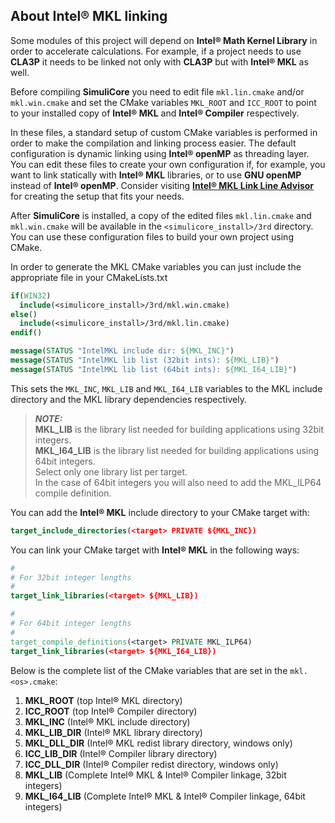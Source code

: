 ## About Intel&reg; MKL linking

Some modules of this project will depend on **Intel&reg; Math Kernel Library** in order to accelerate calculations. For example, if a project needs to use **CLA3P** it needs to be linked not only with **CLA3P** but with **Intel&reg; MKL** as well.  

Before compiling **SimuliCore** you need to edit file `mkl.lin.cmake` and/or `mkl.win.cmake` and set the CMake variables `MKL_ROOT` and `ICC_ROOT` to point to your installed copy of **Intel&reg; MKL** and **Intel&reg; Compiler** respectively.  

In these files, a standard setup of custom CMake variables is performed in order to make the compilation and linking process easier. The default configuration is dynamic linking using **Intel&reg; openMP** as threading layer. You can edit these files to create your own configuration if, for example, you want to link statically with **Intel&reg; MKL** libraries, or to use **GNU openMP** instead of **Intel&reg; openMP**. Consider visiting [**Intel&reg; MKL Link Line Advisor**](https://www.intel.com/content/www/us/en/developer/tools/oneapi/onemkl-link-line-advisor.html) for creating the setup that fits your needs.

After **SimuliCore** is installed, a copy of the edited files `mkl.lin.cmake` and `mkl.win.cmake` will be available in the `<simulicore_install>/3rd` directory. You can use these configuration files to build your own project using CMake.  

In order to generate the MKL CMake variables you can just include the appropriate file in your CMakeLists.txt
``` cmake
if(WIN32)
  include(<simulicore_install>/3rd/mkl.win.cmake)
else()
  include(<simulicore_install>/3rd/mkl.lin.cmake)
endif()

message(STATUS "IntelMKL include dir: ${MKL_INC}")
message(STATUS "IntelMKL lib list (32bit ints): ${MKL_LIB}")
message(STATUS "IntelMKL lib list (64bit ints): ${MKL_I64_LIB}")
```
This sets the `MKL_INC`, `MKL_LIB` and `MKL_I64_LIB` variables to the MKL include directory and the MKL library dependencies respectively.

> **_NOTE:_**  
> **MKL_LIB** is the library list needed for building applications using 32bit integers.  
> **MKL_I64_LIB** is the library list needed for building applications using 64bit integers.  
> Select only one library list per target.  
> In the case of 64bit integers you will also need to add the MKL_ILP64 compile definition.

You can add the **Intel&reg; MKL** include directory to your CMake target with:
``` cmake
target_include_directories(<target> PRIVATE ${MKL_INC})
```

You can link your CMake target with **Intel&reg; MKL** in the following ways:
``` cmake
#
# For 32bit integer lengths
#
target_link_libraries(<target> ${MKL_LIB})

#
# For 64bit integer lengths
#
target_compile_definitions(<target> PRIVATE MKL_ILP64)
target_link_libraries(<target> ${MKL_I64_LIB})
```

Below is the complete list of the CMake variables that are set in the `mkl.<os>.cmake`:
1) **MKL_ROOT** (top Intel&reg; MKL directory)
2) **ICC_ROOT** (top Intel&reg; Compiler directory)
3) **MKL_INC** (Intel&reg; MKL include directory)
4) **MKL_LIB_DIR** (Intel&reg; MKL library directory)
5) **MKL_DLL_DIR** (Intel&reg; MKL redist library directory, windows only)
6) **ICC_LIB_DIR** (Intel&reg; Compiler library directory)
7) **ICC_DLL_DIR** (Intel&reg; Compiler redist directory, windows only)
8) **MKL_LIB** (Complete Intel&reg; MKL & Intel&reg; Compiler linkage, 32bit integers)
9) **MKL_I64_LIB** (Complete Intel&reg; MKL & Intel&reg; Compiler linkage, 64bit integers)
